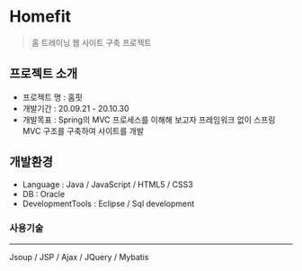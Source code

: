 # Homefit
> 홈 트레이닝 웹 사이트 구축 프로젝트


## 프로젝트 소개
- 프로젝트 명 : 홈핏
- 개발기간 : 20.09.21 - 20.10.30
- 개발목표 : Spring의 MVC 프로세스를 이해해 보고자 프레임워크 없이 스프링 MVC 구조를 구축하여 사이트를 개발


## 개발환경
- Language : Java / JavaScript / HTML5 / CSS3
- DB : Oracle 
- DevelopmentTools : Eclipse / Sql development


### 사용기술
***
Jsoup / JSP / Ajax / JQuery / Mybatis
